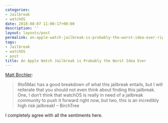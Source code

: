 ```yaml
---
categories:
- Jailbreak
- watchOS
date: 2018-08-07 11:00:17+00:00
description: ''
layout: layouts/post
permalink: an-apple-watch-jailbreak-is-probably-the-worst-idea-ever-right-now-at-least/
tags:
- Jailbreak
- watchOS
- post
title: An Apple Watch Jailbreak is Probably the Worst Idea Ever
---
```


<p><a href="https://birchtree.me/blog/an-apple-watch-jailbreak/">Matt Birchler</a>:</p>
<blockquote>
<p>9to5Mac has a good breakdown of what this jailbreak entails, but I will reiterate that you should not even think about finding this jailbreak. One, I don’t think that watchOS is really in need of a jailbreak community to push it forward right now, but two, this is an incredibly high risk jailbreak! &#8211; BirchTree</p>
</blockquote>
<p>I completely agree with all the sentiments here.</p>